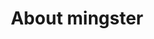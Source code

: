 ---
layout: page
title: About mingster
permalink: /about.html
thumbnail:
description:
group: listable
shares: true
comments: no
sitemap:
  priority: 1
  changefreq: weekly
  lastmod: 2014-07-05
---